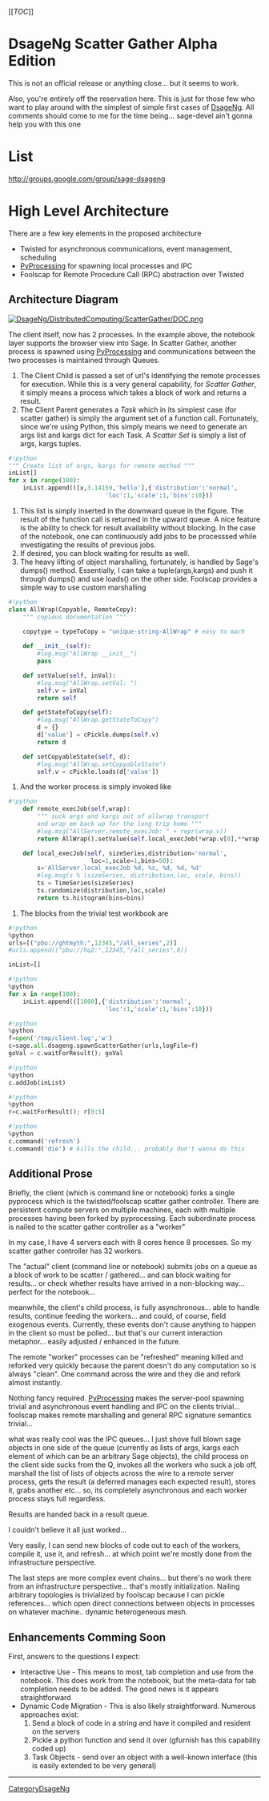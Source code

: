 
[[_TOC_]] 


# DsageNg Scatter Gather Alpha Edition

This is not an official release or anything close... but it seems to work. 

Also, you're entirely off the reservation here.  This is just for those few who want to play around with the simplest of simple first cases of <a href="/DsageNg">DsageNg</a>.  All comments should come to me for the time being...  sage-devel ain't gonna help you with this one 


# List

<a href="http://groups.google.com/group/sage-dsageng">http://groups.google.com/group/sage-dsageng</a> 


# High Level Architecture

There are a few key elements in the proposed architecture 

* Twisted for asynchronous communications, event management, scheduling 
* <a href="/PyProcessing">PyProcessing</a> for spawning local processes and IPC 
* Foolscap for Remote Procedure Call (RPC) abstraction over Twisted 

## Architecture Diagram

<a href="DsageNg/DistributedComputing/ScatterGather/DOC.png">![DsageNg/DistributedComputing/ScatterGather/DOC.png](DsageNg/DistributedComputing/ScatterGather/DOC.png)</a> 

The client itself, now has 2 processes.  In the example above, the notebook layer supports the browser view into Sage.  In Scatter Gather, another process is spawned using <a href="/PyProcessing">PyProcessing</a> and communications between the two processes is maintained through Queues. 

1. The Client Child is passed a set of url's identifying the remote processes for execution.  While this is a very general capability, for _Scatter Gather_, it simply means a process which takes a block of work and returns a result. 
1. The Client Parent generates a _Task_ which in its simplest case (for scatter gather) is simply the argument set of a function call.  Fortunately, since we're using Python, this simply means we need to generate an args list and kargs dict for each Task.  A _Scatter Set_ is simply a list of args, kargs tuples. 

```python
#!python 
""" Create list of args, kargs for remote method """
inList[]
for x in range(100):
    inList.append(([x,3.14159,'hello'],{'distribution':'normal',
                           'loc':1,'scale':1,'bins':10}))
```
1. This list is simply inserted in the downward queue in the figure.  The result of the function call is returned in the upward queue.  A nice feature is the ability to check for result availability without blocking.  In the case of the notebook, one can continuously add jobs to be processsed while investigating the results of previous jobs. 
1. If desired, you can block waiting for results as well. 
1. The heavy lifting of object marshalling, fortunately, is handled by Sage's dumps() method.  Essentially, I can take a tuple(args,kargs) and push it through dumps() and use loads() on the other side.  Foolscap provides a simple way to use custom marshalling 

```python
#!python 
class AllWrap(Copyable, RemoteCopy):
    """ copious documentation """
    
    copytype = typeToCopy = "unique-string-AllWrap" # easy to mach

    def __init__(self):
        #log.msg("AllWrap __init__")
        pass

    def setValue(self, inVal):
        #log.msg("AllWrap.setVal: ")        
        self.v = inVal
        return self

    def getStateToCopy(self):
        #log.msg("AllWrap.getStateToCopy")                
        d = {}
        d['value'] = cPickle.dumps(self.v)
        return d

    def setCopyableState(self, d):
        #log.msg("AllWrap.setCopyableState")                        
        self.v = cPickle.loads(d['value'])

```
1. And the worker process is simply invoked like 

```python
#!python 
    def remote_execJob(self,wrap):
        """ suck args and kargs out of allwrap transport
        and wrap em back up for the long trip home """
        #log.msg("AllServer.remote_execJob: " + repr(wrap.v))
        return AllWrap().setValue(self.local_execJob(*wrap.v[0],**wrap.v[1]))

    def local_execJob(self, sizeSeries,distribution='normal',
                       loc=1,scale=1,bins=50):
        s='AllServer.local_execJob %d, %s, %d, %d, %d'
        #log.msg(s % (sizeSeries, distribution,loc, scale, bins))
        ts = TimeSeries(sizeSeries)
        ts.randomize(distribution,loc,scale)
        return ts.histogram(bins=bins)
```
1. The blocks from the trivial test workbook are 

```python
#!python 
%python
urls=[("pbu://ghtmyth:",12345,"/all_series",2)]
#urls.append(("pbu://hq2:",12345,"/all_series",8))

inList=[]
```

```python
#!python 
%python
for x in range(100):
    inList.append(([1000],{'distribution':'normal',
                           'loc':1,'scale':1,'bins':10}))
```

```python
#!python 
%python
f=open('/tmp/client.log','w')
c=sage.all.dsageng.spawnScatterGather(urls,logFile=f)
goVal = c.waitForResult(); goVal
```

```python
#!python 
%python
c.addJob(inList)
```

```python
#!python 
%python
r=c.waitForResult(); r[0:5]
```

```python
#!python 
%python
c.command('refresh')
c.command('die') # kills the child... probably don't wanna do this
```

## Additional Prose

Briefly, the client (which is command line or notebook) forks a single pyprocess which is the twisted/foolscap scatter gather controller. There are persistent compute servers on multiple machines, each with multiple processes having been forked by pyprocessing. Each subordinate process is nailed to the scatter gather controller as a "worker" 

In my case, I have 4 servers each with 8 cores hence 8 processes.  So my scatter gather controller has 32 workers. 

The "actual" client (command line or notebook) submits jobs on a queue as a block of work to be scatter / gathered... and can block waiting for results... or check whether results have arrived in a non-blocking way... perfect for the notebook...  

meanwhile, the client's child process, is fully asynchronous... able to handle results, continue feeding the workers... and could, of course, field exogenous events.  Currently, these events don't cause anything to happen in the client so must be polled... but that's our current interaction metaphor... easily adjusted / enhanced in the future. 

﻿The remote "worker" processes can be "refreshed" meaning killed and reforked very quickly because the parent doesn't do any computation so is always "clean".  One command across the wire and they die and refork almost instantly. 

Nothing fancy required. <a href="/PyProcessing">PyProcessing</a> makes the server-pool spawning trivial and asynchronous event handling and IPC on the clients trivial... foolscap makes remote marshalling and general RPC signature semantics trivial... 

what was really cool was the IPC queues... I just shove full blown sage objects in one side of the queue (currently as lists of args, kargs each element of which can be an arbitrary Sage objects), the child process on the client side sucks from the Q, invokes all the workers who suck a job off, ﻿marshall the list of lists of objects across the wire to a remote server process, gets the result (a deferred manages each expected result), stores it, grabs another etc... so, its completely asynchronous and each worker process stays full regardless. 

Results are handed back in a result queue. 

I couldn't believe it all just worked... 

Very easily, I can send new blocks of code out to each of the workers, compile it, use it, and refresh...  at which point we're mostly done from the infrastructure perspective. 

The last steps are more complex event chains... but there's no work there from an infrastructure perspective... that's mostly initialization.  Nailing arbitrary topologies is trivialized by foolscap because I can pickle references... which open direct connections between objects in processes on whatever machine.. dynamic heterogeneous mesh. 


## Enhancements Comming Soon

First, answers to the questions I expect: 

* Interactive Use - This means to most, tab completion and use from the notebook.  This does work from the notebook, but the meta-data for tab completion needs to be added.  The good news is it appears straightforward 
* Dynamic Code Migration - This is also likely straightforward.  Numerous approaches exist: 
   1. Send a block of code in a string and have it compiled and resident on the servers 
   1. Pickle a python function and send it over (gfurnish has this capability coded up) 
   1. Task Objects - send over an object with a well-known interface (this is easily extended to be very general) 


---

 <a href="/CategoryDsageNg">CategoryDsageNg</a> 
